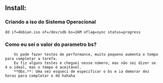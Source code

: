 ## Install:
    
### Criando a iso do Sistema Operacional

``` dd if=debian.iso of=/dev/sdb bs=16M oflag=sync status=progress ```
    
   ### Como eu sei o valor do parametro bs?
        Vc pode fazer testes de performance, muito pequeno aumenta o tempo para completar a tarefa.
        Eu fiz alguns testes e cheguei nesse número, mas não sei dizer se é o ideal, mas o tempo é aceitável.
        **Obs.**: Uma vez esqueci de especificar o bs e ia demorar dez horas para completar o dd hahaha
